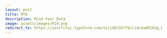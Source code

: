 ```yaml
---
layout: post
title: MYD
description: Mind Your Data
image: assets/images/R19.png
redirect_to: https://jestfctuc.typeform.com/to/j4DJ1U?fbclid=IwAR1k5g_Ej97al9BzgMwtfJbXEQ9jfa6_05ZLAPc6zlEJsG-YxEa2it_ffRk
---
```



